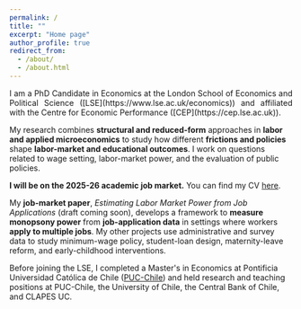 ```yaml
---
permalink: /
title: ""
excerpt: "Home page"
author_profile: true
redirect_from: 
  - /about/
  - /about.html
---
```


<div style="text-align: justify;">
I am a PhD Candidate in Economics at the London School of Economics and Political Science ([LSE](https://www.lse.ac.uk/economics)) and affiliated with the Centre for Economic Performance ([CEP](https://cep.lse.ac.uk)).
</div>

My research combines **structural and reduced-form** approaches in **labor and applied microeconomics** to study how different **frictions and policies** shape **labor-market and educational outcomes**. I work on questions related to wage setting, labor-market power, and the evaluation of public policies. 

**I will be on the 2025-26 academic job market.** You can find my CV [here](https://palbagli.github.io/files/CV/Pinjas_Albagli_CV.pdf).

My **job-market paper**, *Estimating Labor Market Power from Job Applications* (draft coming soon), develops a framework to **measure monopsony power** from **job-application data** in settings where workers **apply to multiple jobs**. My other projects use administrative and survey data to study minimum-wage policy, student-loan design, maternity-leave reform, and early-childhood interventions.

Before joining the LSE, I completed a Master's in Economics at Pontificia Universidad Católica de Chile ([PUC-Chile](https://economia.uc.cl)) and held research and teaching positions at PUC-Chile, the University of Chile, the Central Bank of Chile, and CLAPES UC.
